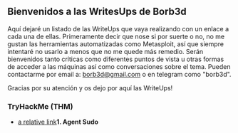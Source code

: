 ## Bienvenidos a las WritesUps de Borb3d

Aquí dejaré un listado de las WriteUps que vaya realizando con un enlace a cada una de ellas.
Primeramente decir que nose si por suerte o no, no me gustan las herramientas automatizadas como Metasploit, así que siempre intentaré no usarlo a menos que no me quede más remedio.
Serán bienvenidos tanto críticas como diferentes puntos de vista u otras formas de acceder a las máquinas así como conversaciones sobre el tema.
Pueden contactarme por email a: borb3d@gmail.com o en telegram como "borb3d".

Gracias por su atención y os dejo por aquí las WriteUps!

### TryHackMe (THM)
*  [a relative link](AgentSudo.md)**1. Agent Sudo**

